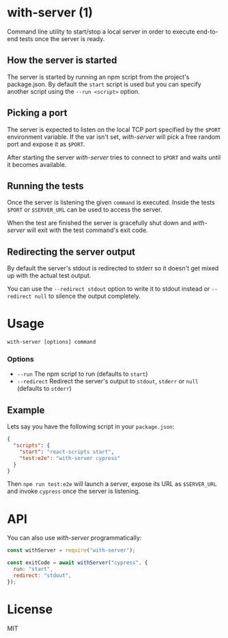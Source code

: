 # with-server (1)

Command line utility to start/stop a local server
in order to execute end-to-end tests once the server is ready.

## How the server is started

The server is started by running an npm script from the project's package.json. By default the `start` script is used but you can specify another script using the `--run <script>` option.

## Picking a port

The server is expected to listen on the local TCP port specified by the `$PORT` environment variable. If the var isn't set, _with-server_ will pick a free random port and expose it as `$PORT`.

After starting the server _with-server_ tries to connect to `$PORT` and waits until it becomes available.

## Running the tests

Once the server is listening the given `command` is executed. Inside the tests `$PORT` or `$SERVER_URL` can be used to access the server.

When the test are finished the server is gracefully shut down and _with-server_ will exit with the test command's exit code.

## Redirecting the server output

By default the server's stdout is redirected to stderr so it doesn't get mixed up with the actual test output.

You can use the `--redirect stdout` option to write it to stdout instead or `--redirect null` to silence the output completely.

# Usage

`with-server [options] command`

### Options

- `--run` The npm script to run (defaults to `start`)
- `--redirect` Redirect the server's output to `stdout`, `stderr` or `null` (defaults to `stderr`)

## Example

Lets say you have the following script in your `package.json`:

```json
{
  "scripts": {
    "start": "react-scripts start",
    "test:e2e": "with-server cypress"
  }
}
```

Then `npm run test:e2e` will launch a server, expose its URL as `$SERVER_URL` and invoke `cypress` once the server is listening.

# API

You can also use _with-server_ programmatically:

```js
const withServer = require("with-server");

const exitCode = await withServer("cypress", {
  run: "start",
  redirect: "stdout",
});
```

# License

MIT

